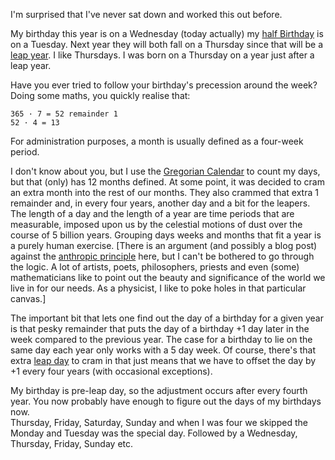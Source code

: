 I'm surprised that I've never sat down and worked this out before.

My birthday this year is on a Wednesday (today actually) my
[half Birthday](http://en.wikipedia.org/wiki/Half-birthday) is on a Tuesday.
Next year they will both fall on a Thursday since that will be a
[leap year](http://en.wikipedia.org/wiki/Leap_year). I like Thursdays. I was
born on a Thursday on a year just after a leap year.

Have you ever tried to follow your birthday's precession around the week?
Doing some maths, you quickly realise that:

    365 · 7 = 52 remainder 1
    52 · 4 = 13

For administration purposes, a month is usually defined as a four-week period.

I don't know about you, but I use the
[Gregorian Calendar](http://en.wikipedia.org/wiki/Gregorian_calendar) to count
my days, but that (only) has 12 months defined. At some point, it was decided to cram
an extra month into the rest of our months. They also crammed that extra 1
remainder and, in every four years, another day and a bit for the leapers. The
length of a day and the length of a year are time periods that are measurable,
imposed upon us by the celestial motions of dust over the course of 5 billion
years. Grouping days weeks and months that fit a year is a purely human
exercise. [There is an argument (and possibly a blog post) against the
[anthropic principle](http://en.wikipedia.org/wiki/Anthropic_principle) here,
but I can't be bothered to go through the logic. A lot of artists, poets,
philosophers, priests and even (some) mathematicians like to point out the
beauty and significance of the world we live in for our needs. As a physicist,
I like to poke holes in that particular canvas.]

The important bit that lets one find out the day of a birthday for a given
year is that pesky remainder that puts the day of a birthday +1 day later in
the week compared to the previous year. The case for a birthday to lie on the
same day each year only works with a 5 day week. Of course, there's that extra
[leap day](http://en.wikipedia.org/wiki/February_29) to cram in that just
means that we have to offset the day by +1 every four years (with occasional
exceptions).

My birthday is pre-leap day, so the adjustment occurs after every fourth year.
You now probably have enough to figure out the days of my birthdays now.  
Thursday, Friday, Saturday, Sunday and when I was four we skipped the Monday
and Tuesday was the special day. Followed by a Wednesday, Thursday, Friday,
Sunday etc.  